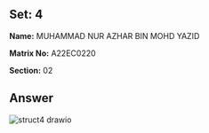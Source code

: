 ## Set: 4

**Name:** MUHAMMAD NUR AZHAR BIN MOHD YAZID

**Matrix No:** A22EC0220

**Section:** 02

## Answer
![struct4 drawio](https://github.com/drshahizan/software-engineering/assets/128146716/7cf8df9d-0f09-4c16-b423-43a8c89adc1f)
